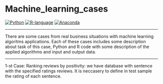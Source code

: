 # Machine_learning_cases
[![Python](https://img.shields.io/badge/python-3.6.5-blue.svg)](https://www.python.org/)
[![R-language](https://img.shields.io/badge/R-studio_v3-purple.svg)](https://www.r-project.org)
[![Anaconda](https://img.shields.io/badge/Anaconda-3.0-green.svg)](https://www.anaconda.com/distribution/)
__________________
There are some cases from real business situations with machine learning algoritms applications. Each of these cases includes some description about task of this case, Python and R code with some description of the applied algorithms and input and output data.
____________
1-st Case: Ranking reviews by positivity: we have database with sentence with the specified ratings reviews. It is neccasery to define in test sample the rating of each sentence.
